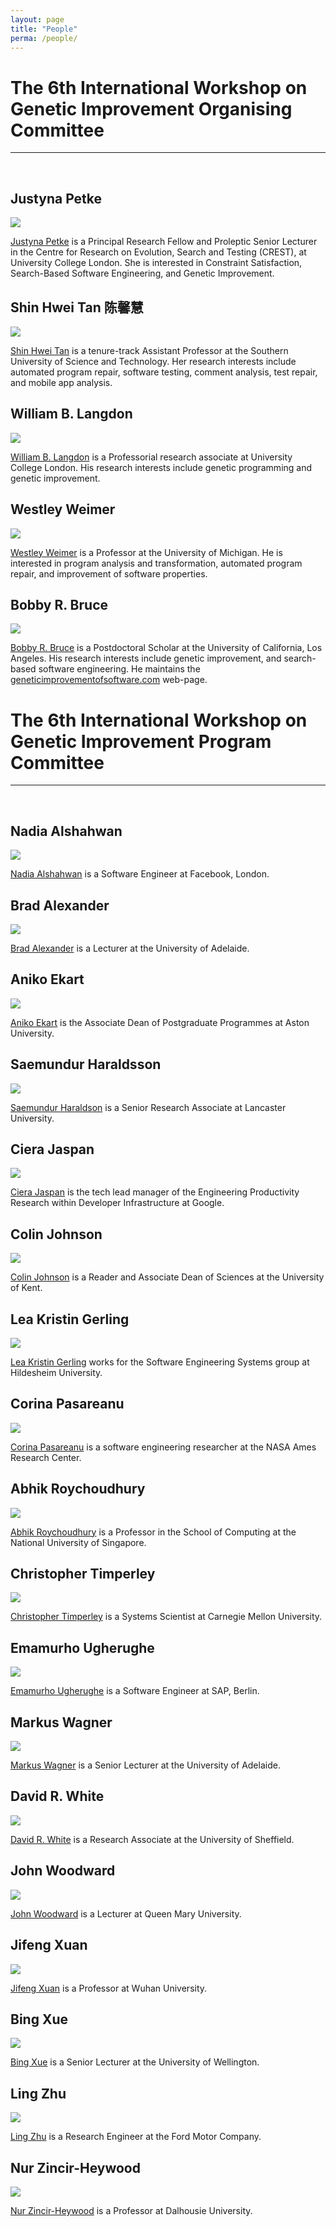 ```yaml
---
layout: page
title: "People"
perma: /people/
---
```


# The 6th International Workshop on Genetic Improvement Organising Committee 

<hr><br>

## Justyna Petke

![](./profile_images/justyna.jpg)

[Justyna Petke](http://www0.cs.ucl.ac.uk/staff/j.petke) is a Principal Research Fellow and Proleptic Senior Lecturer in the Centre for Research on Evolution, Search and Testing (CREST), at University College London. She is interested in Constraint Satisfaction, Search-Based Software Engineering, and Genetic Improvement.

## Shin Hwei Tan 陈馨慧

![](./profile_images/shin.jpg)

[Shin Hwei Tan](https://www.shinhwei.com) is a tenure-track Assistant Professor at the Southern University of Science and Technology. Her research interests include automated program repair, software testing, comment analysis, test repair, and mobile app analysis.


## William B. Langdon

![](./profile_images/bill.jpg)

[William B. Langdon](http://www0.cs.ucl.ac.uk/staff/w.langdon) is a Professorial research associate at University College London. His research interests include genetic programming and genetic improvement.

## Westley Weimer

![](./profile_images/westley.jpg)

[Westley Weimer](https://web.eecs.umich.edu/~weimerw) is a Professor at the University of Michigan. He is interested in program analysis and transformation, automated program repair, and improvement of software properties.

## Bobby R. Bruce

![](./profile_images/bobby.png)

[Bobby R. Bruce](https://web.cs.ucla.edu/~b.bruce) is a Postdoctoral Scholar at the University of California, Los Angeles. His research interests include genetic improvement, and search-based software engineering. He maintains the [geneticimprovementofsoftware.com](http://www.geneticimprovementofsoftware.com) web-page.

# The 6th International Workshop on Genetic Improvement Program Committee

<hr><br>

## Nadia Alshahwan

![](./profile_images/nadia.jpeg)

[Nadia Alshahwan](https://www.linkedin.com/in/nadiaalshahwan) is a Software Engineer at Facebook, London.

## Brad Alexander

![](./profile_images/brad.jpg)

[Brad Alexander](http://www.cs.adelaide.edu.au/~brad/) is a Lecturer at the University of Adelaide.

## Aniko Ekart

![](./profile_images/no_picture.png)

[Aniko Ekart](https://www2.aston.ac.uk/eas/staff/a-z/dr-aniko-ekart) is the Associate Dean of Postgraduate Programmes at Aston University.

## Saemundur Haraldsson

![](./profile_images/sami.jpg)

[Saemundur Haraldson](https://www.lancaster.ac.uk/sci-tech/about-us/people/saemundur-haraldsson) is a Senior Research Associate at Lancaster University.

## Ciera Jaspan

![](./profile_images/ciera.jpg)

[Ciera Jaspan](https://research.google.com/pubs/CieraJaspan.html) is the tech lead manager of the Engineering Productivity Research within Developer Infrastructure at Google.

## Colin Johnson

![](./profile_images/colin.jpg)

[Colin Johnson](http://www.cs.kent.ac.uk/people/staff/cgj) is a Reader and Associate Dean of Sciences at the University of Kent.

## Lea Kristin Gerling

![](./profile_images/lea.jpg)

[Lea Kristin Gerling](https://sse.uni-hildesheim.de/mitglieder/lea-kristin-gerling) works for the Software Engineering Systems group at Hildesheim University.

## Corina Pasareanu

![](./profile_images/corina.png)

[Corina Pasareanu](https://ti.arc.nasa.gov/profile/pcorina/) is a software engineering researcher at the NASA Ames Research Center.

## Abhik Roychoudhury

![](./profile_images/abhik.jpg)

[Abhik Roychoudhury](http://www.comp.nus.edu.sg/~abhik/) is a Professor in the School of Computing at the National University of Singapore.

## Christopher Timperley

![](./profile_images/chris.jpg)

[Christopher Timperley](https://www.cs.cmu.edu/directory/ctimperl) is a Systems Scientist at Carnegie Mellon University.

## Emamurho Ugherughe

![](./profile_images/emamurho.jpeg)

[Emamurho Ugherughe](https://www.linkedin.com/in/emamurho) is a Software Engineer at SAP, Berlin.

## Markus Wagner

![](./profile_images/markus.jpg)

[Markus Wagner](http://cs.adelaide.edu.au/~markus/) is a Senior Lecturer at the University of Adelaide.

## David R. White

![](./profile_images/david.jpg)

[David R. White](http://www.davidrwhite.co.uk/) is a Research Associate at the University of Sheffield.

## John Woodward

![](./profile_images/john.jpg)

[John Woodward](http://www.eecs.qmul.ac.uk/people/view/54720/dr-john-woodward) is a Lecturer at Queen Mary University.

## Jifeng Xuan

![](./profile_images/jifeng.jpg)

[Jifeng Xuan](http://jifeng-xuan.com/) is a Professor at Wuhan University.

## Bing Xue

![](./profile_images/bing.jpg)

[Bing Xue](http://ecs.victoria.ac.nz/Main/BingXue) is a Senior Lecturer at the University of Wellington.

## Ling Zhu

![](./profile_images/no_picture.png)

[Ling Zhu](https://linkedin.com/in/ling-zhu-a8098b15) is a Research Engineer at the Ford Motor Company.

## Nur Zincir-Heywood

![](./profile_images/nur.jpg)

[Nur Zincir-Heywood](http://www.cs.dal.ca/~zincir) is a Professor at Dalhousie University.

